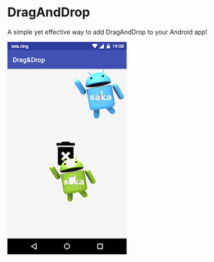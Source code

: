 # DragAndDrop
A simple yet effective way to add DragAndDrop to your Android app!

![video of DragAndDrop in action](web/video.gif)
